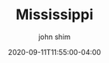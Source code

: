 ---
date: 2020-09-11T11:55:00-04:00
title: "Mississippi"
seo_title: "Contact Mississippi Governor"
description: Contact Mississippi Governor
author: john shim
url: /mississippi/
weight: 1
---